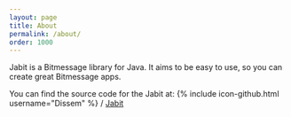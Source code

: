 ```yaml
---
layout: page
title: About
permalink: /about/
order: 1000
---
```


Jabit is a Bitmessage library for Java. It aims to be easy to use, so you can create great Bitmessage apps.

You can find the source code for the Jabit at:
{% include icon-github.html username="Dissem" %} /
[Jabit](https://github.com/Dissem/Jabit)
